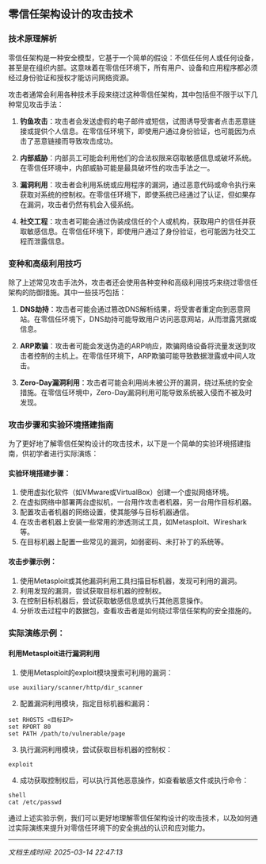 ## 零信任架构设计的攻击技术

### 技术原理解析

零信任架构是一种安全模型，它基于一个简单的假设：不信任任何人或任何设备，甚至是在组织内部。这意味着在零信任环境下，所有用户、设备和应用程序都必须经过身份验证和授权才能访问网络资源。

攻击者通常会利用各种技术手段来绕过这种零信任架构，其中包括但不限于以下几种常见攻击手法：

1. **钓鱼攻击**：攻击者会发送虚假的电子邮件或短信，试图诱导受害者点击恶意链接或提供个人信息。在零信任环境下，即使用户通过身份验证，也可能因为点击了恶意链接而导致攻击成功。

2. **内部威胁**：内部员工可能会利用他们的合法权限来窃取敏感信息或破坏系统。在零信任环境中，内部威胁可能是最具破坏性的攻击手法之一。

3. **漏洞利用**：攻击者会利用系统或应用程序的漏洞，通过恶意代码或命令执行来获取对系统的控制权。在零信任环境下，即使系统已经通过了认证，但如果存在漏洞，攻击者仍然有机会入侵系统。

4. **社交工程**：攻击者可能会通过伪装成信任的个人或机构，获取用户的信任并获取敏感信息。在零信任环境下，即使用户通过了身份验证，也可能因为社交工程而泄露信息。

### 变种和高级利用技巧

除了上述常见攻击手法外，攻击者还会使用各种变种和高级利用技巧来绕过零信任架构的防御措施。其中一些技巧包括：

1. **DNS劫持**：攻击者可能会通过篡改DNS解析结果，将受害者重定向到恶意网站。在零信任环境下，DNS劫持可能导致用户访问恶意网站，从而泄露凭据或信息。

2. **ARP欺骗**：攻击者可能会发送伪造的ARP响应，欺骗网络设备将流量发送到攻击者控制的主机上。在零信任环境下，ARP欺骗可能导致数据泄露或中间人攻击。

3. **Zero-Day漏洞利用**：攻击者可能会利用尚未被公开的漏洞，绕过系统的安全措施。在零信任环境中，Zero-Day漏洞利用可能导致系统被入侵而不被及时发现。

### 攻击步骤和实验环境搭建指南

为了更好地了解零信任架构设计的攻击技术，以下是一个简单的实验环境搭建指南，供初学者进行实际演练：

#### 实验环境搭建步骤：

1. 使用虚拟化软件（如VMware或VirtualBox）创建一个虚拟网络环境。
2. 在虚拟网络中部署两台虚拟机，一台用作攻击者机器，另一台用作目标机器。
3. 配置攻击者机器的网络设置，使其能够与目标机器通信。
4. 在攻击者机器上安装一些常用的渗透测试工具，如Metasploit、Wireshark等。
5. 在目标机器上配置一些常见的漏洞，如弱密码、未打补丁的系统等。

#### 攻击步骤示例：

1. 使用Metasploit或其他漏洞利用工具扫描目标机器，发现可利用的漏洞。
2. 利用发现的漏洞，尝试获取目标机器的控制权。
3. 在控制目标机器后，尝试获取敏感信息或执行其他恶意操作。
4. 分析攻击过程中的数据包，查看攻击者是如何绕过零信任架构的安全措施的。

### 实际演练示例：

#### 利用Metasploit进行漏洞利用

1. 使用Metasploit的exploit模块搜索可利用的漏洞：

```
use auxiliary/scanner/http/dir_scanner
```

2. 配置漏洞利用模块，指定目标机器和漏洞：

```
set RHOSTS <目标IP>
set RPORT 80
set PATH /path/to/vulnerable/page
```

3. 执行漏洞利用模块，尝试获取目标机器的控制权：

```
exploit
```

4. 成功获取控制权后，可以执行其他恶意操作，如查看敏感文件或执行命令：

```
shell
cat /etc/passwd
```

通过上述实验示例，我们可以更好地理解零信任架构设计的攻击技术，以及如何通过实际演练来提升对零信任环境下的安全挑战的认识和应对能力。

---

*文档生成时间: 2025-03-14 22:47:13*

